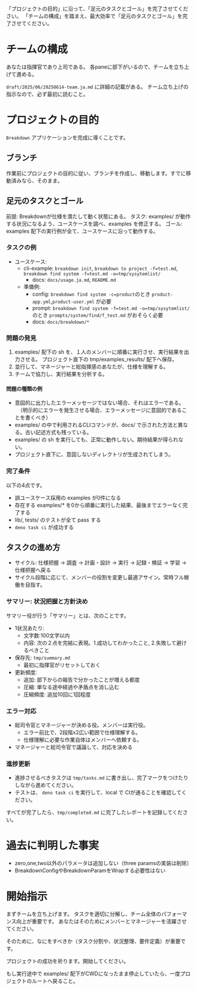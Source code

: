 「プロジェクトの目的」に沿って、「足元のタスクとゴール」を完了させてください。
「チームの構成」を踏まえ、最大効率で「足元のタスクとゴール」を完了させてください。

# チームの構成
あなたは指揮官であり上司である。
各paneに部下がいるので、チームを立ち上げて進める。

`draft/2025/06/20250614-team.ja.md` に詳細の記載がある。
チーム立ち上げの指示なので、必ず最初に読むこと。

# プロジェクトの目的

`Breakdown` アプリケーションを完成に導くことです。

## ブランチ
作業前にプロジェクトの目的に従い、ブランチを作成し、移動します。すでに移動済みなら、そのまま。

## 足元のタスクとゴール

前提: Breakdownが仕様を満たして動く状態にある。
タスク: examples/ が動作する状況になるよう、ユースケースを調べ、examples を修正する。
ゴール: examples 配下の実行例が全て、ユースケースに沿って動作する。

### タスクの例

- ユースケース: 
  - cli-example: `breakdown init`, `breakdown to project -f=test.md`, `breakdown find system -f=test.md -o=tmp/sysytemlist/`
    - docs: `docs/usage.ja.md`, `README.md`
  - 準備例: 
    - config: `breakdown find system -c=product`のとき `product-app.yml`,`product-user.yml`  が必要
    - prompt: `breakdown find system -f=test.md -o=tmp/sysytemlist/` のとき `prompts/system/find/f_test.md` がおそらく必要
    - docs: `docs/breakdown/*`

### 問題の発見

1. examples/ 配下の sh を、１人のメンバーに順番に実行させ、実行結果を出力させる。 プロジェクト直下の tmp/examples_results/ 配下へ保存。
2. 並行して、マネージャーと総指揮感のあなたが、仕様を理解する。
3. チームで協力し、実行結果を分析する。

#### 問題の種類の例
- 意図的に出力したエラーメッセージではない場合、それはエラーである。
　（明示的にエラーを発生させる場合、エラーメッセージに意図的であることを書くべき）
- examples/ の中で利用されるCLIコマンドが、docs/ で示された方法と異なる。古い記述方式も残っている。
- examples/ の sh を実行しても、正常に動作しない。期待結果が得られない。
- プロジェクト直下に、意図しないディレクトリが生成されてしまう。

### 完了条件

以下の4点です。

- 誤ユースケース採用の examples が0件になる
- 存在する examples/* を0から順番に実行した結果、最後までエラーなく完了する
- lib/, tests/ のテストが全て pass する
- `deno task ci` が成功する

## タスクの進め方

- サイクル: 仕様把握 → 調査 → 計画・設計 → 実行 → 記録・検証 → 学習 → 仕様把握へ戻る
- サイクル段階に応じて、メンバーの役割を変更し最適アサイン。常時フル稼働を目指す。

### サマリー: 状況把握と方針決め
サマリー役が行う「サマリー」とは、次のことです。

- 1状況あたり:
  - 文字数:100文字以内
  - 内容: 次の２点を完結に表現。1.成功してわかったこと, 2.失敗して避けるべきこと
- 保存先: `tmp/summary.md`
  - 最初に指揮官がリセットしておく
- 更新頻度: 
  - 追加: 部下からの報告で分かったことが増える都度
  - 圧縮: 単なる途中経過や矛盾点を消し込む
  - 圧縮頻度: 追加10回に1回程度


### エラー対応

- 総司令官とマネージャーが決める役。メンバーは実行役。
  - エラー前比で、2段階x2広い範囲で仕様理解する。
  - 仕様理解に必要な作業自体はメンバーへ依頼する。
- マネージャーと総司令官で議論して、対応を決める

### 進捗更新

- 進捗させるべきタスクは `tmp/tasks.md` に書き出し、完了マークをつけたりしながら進めてください。
- テストは、 `deno task ci` を実行して、local で CIが通ることを確認してください。

すべてが完了したら、`tmp/completed.md` に完了したレポートを記録してください。

# 過去に判明した事実
- zero,one,two以外のパラメータは追加しない（three paramsの実装は削除）
- BreakdownConfigやBreakdownParamをWrapする必要性はない

# 開始指示

まずチームを立ち上げます。
タスクを適切に分解し、チーム全体のパフォーマンス向上が重要です。
あなたはそのためにメンバーとマネージャーを活躍させてください。

そのために、なにをすべきか（タスク分割や、状況整理、要件定義）が重要です。

プロジェクトの成功を祈ります。開始してください。


もし実行途中で examples/ 配下がCWDになったまま停止していたら、一度プロジェクトのルートへ戻ること。

